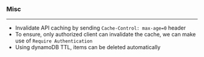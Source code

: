 ### Misc

---

- Invalidate API caching by sending `Cache-Control: max-age=0` header
- To ensure, only authorized client can invalidate the cache, we can make use of `Require Authentication`
- Using dynamoDB TTL, items can be deleted automatically
